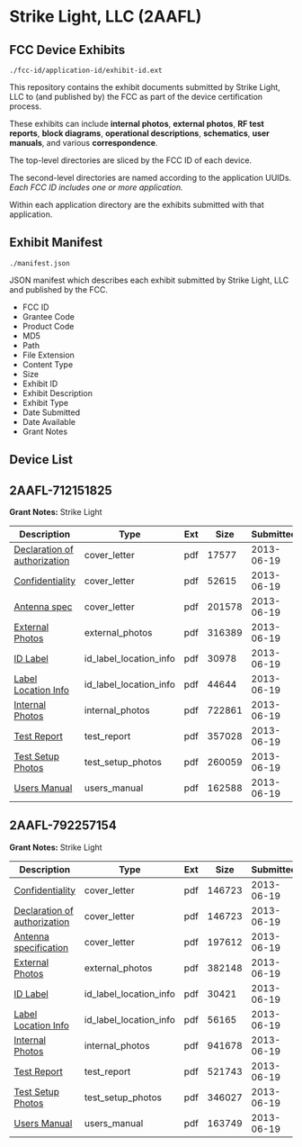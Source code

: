 # Strike Light, LLC (2AAFL)
## FCC Device Exhibits

```
./fcc-id/application-id/exhibit-id.ext
```

This repository contains the exhibit documents submitted by Strike Light, LLC to (and published by) the FCC as part of the device certification process.

These exhibits can include **internal photos**, **external photos**, **RF test reports**, **block diagrams**, **operational descriptions**, **schematics**, **user manuals**, and various **correspondence**.

The top-level directories are sliced by the FCC ID of each device.

The second-level directories are named according to the application UUIDs. *Each FCC ID includes one or more application.*

Within each application directory are the exhibits submitted with that application. 

## Exhibit Manifest

```
./manifest.json
```

JSON manifest which describes each exhibit submitted by Strike Light, LLC and published by the FCC.

- FCC ID
- Grantee Code
- Product Code
- MD5
- Path
- File Extension
- Content Type
- Size
- Exhibit ID
- Exhibit Description
- Exhibit Type
- Date Submitted
- Date Available
- Grant Notes

## Device List
## 2AAFL-712151825
**Grant Notes:** Strike Light

| Description | Type | Ext | Size | Submitted | Available |
| ----------- | ---- | --- | ---- | --------- | --------- |
| [Declaration of authorization](2AAFL-712151825/43f21b9140dc083662093cfffcc526a0/1994758.pdf) | cover_letter | pdf | 17577 | 2013-06-19 | 2013-06-19 |
| [Confidentiality](2AAFL-712151825/43f21b9140dc083662093cfffcc526a0/1994759.pdf) | cover_letter | pdf | 52615 | 2013-06-19 | 2013-06-19 |
| [Antenna spec](2AAFL-712151825/43f21b9140dc083662093cfffcc526a0/1887673.pdf) | cover_letter | pdf | 201578 | 2013-06-19 | 2013-06-19 |
| [External Photos](2AAFL-712151825/43f21b9140dc083662093cfffcc526a0/1994751.pdf) | external_photos | pdf | 316389 | 2013-06-19 | 2013-06-19 |
| [ID Label](2AAFL-712151825/43f21b9140dc083662093cfffcc526a0/1994755.pdf) | id_label_location_info | pdf | 30978 | 2013-06-19 | 2013-06-19 |
| [Label Location Info](2AAFL-712151825/43f21b9140dc083662093cfffcc526a0/1994756.pdf) | id_label_location_info | pdf | 44644 | 2013-06-19 | 2013-06-19 |
| [Internal Photos](2AAFL-712151825/43f21b9140dc083662093cfffcc526a0/1994752.pdf) | internal_photos | pdf | 722861 | 2013-06-19 | 2013-06-19 |
| [Test Report](2AAFL-712151825/43f21b9140dc083662093cfffcc526a0/1994757.pdf) | test_report | pdf | 357028 | 2013-06-19 | 2013-06-19 |
| [Test Setup Photos](2AAFL-712151825/43f21b9140dc083662093cfffcc526a0/1994753.pdf) | test_setup_photos | pdf | 260059 | 2013-06-19 | 2013-06-19 |
| [Users Manual](2AAFL-712151825/43f21b9140dc083662093cfffcc526a0/1994754.pdf) | users_manual | pdf | 162588 | 2013-06-19 | 2013-06-19 |
## 2AAFL-792257154
**Grant Notes:** Strike Light

| Description | Type | Ext | Size | Submitted | Available |
| ----------- | ---- | --- | ---- | --------- | --------- |
| [Confidentiality](2AAFL-792257154/0d3fdbd6ac44b80b0d4980b9211910e5/1994541.pdf) | cover_letter | pdf | 146723 | 2013-06-19 | 2013-06-19 |
| [Declaration of authorization](2AAFL-792257154/0d3fdbd6ac44b80b0d4980b9211910e5/1994541.pdf) | cover_letter | pdf | 146723 | 2013-06-19 | 2013-06-19 |
| [Antenna specification](2AAFL-792257154/0d3fdbd6ac44b80b0d4980b9211910e5/1994544.pdf) | cover_letter | pdf | 197612 | 2013-06-19 | 2013-06-19 |
| [External Photos](2AAFL-792257154/0d3fdbd6ac44b80b0d4980b9211910e5/1994535.pdf) | external_photos | pdf | 382148 | 2013-06-19 | 2013-06-19 |
| [ID Label](2AAFL-792257154/0d3fdbd6ac44b80b0d4980b9211910e5/1994539.pdf) | id_label_location_info | pdf | 30421 | 2013-06-19 | 2013-06-19 |
| [Label Location Info](2AAFL-792257154/0d3fdbd6ac44b80b0d4980b9211910e5/1994543.pdf) | id_label_location_info | pdf | 56165 | 2013-06-19 | 2013-06-19 |
| [Internal Photos](2AAFL-792257154/0d3fdbd6ac44b80b0d4980b9211910e5/1994536.pdf) | internal_photos | pdf | 941678 | 2013-06-19 | 2013-06-19 |
| [Test Report](2AAFL-792257154/0d3fdbd6ac44b80b0d4980b9211910e5/1994540.pdf) | test_report | pdf | 521743 | 2013-06-19 | 2013-06-19 |
| [Test Setup Photos](2AAFL-792257154/0d3fdbd6ac44b80b0d4980b9211910e5/1994537.pdf) | test_setup_photos | pdf | 346027 | 2013-06-19 | 2013-06-19 |
| [Users Manual](2AAFL-792257154/0d3fdbd6ac44b80b0d4980b9211910e5/1994538.pdf) | users_manual | pdf | 163749 | 2013-06-19 | 2013-06-19 |
